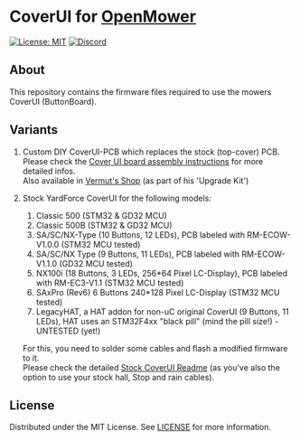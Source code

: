 # CoverUI for [OpenMower](https://github.com/ClemensElflein/OpenMower)

[![License: MIT](https://img.shields.io/badge/License-MIT-yellow.svg)](https://opensource.org/licenses/MIT) [![Discord](https://badgen.net/badge/icon/discord?icon=discord&label)](https://discord.gg/jE7QNaSxW7)

## About

This repository contains the firmware files required to use the mowers CoverUI (ButtonBoard).

## Variants

1. Custom DIY CoverUI-PCB which replaces the stock (top-cover) PCB.<br>
 Please check the [Cover UI board assembly instructions](<https://openmower.de/docs/cover-ui-assembly/>) for more detailed infos.<br>
 Also available in [Vermut's Shop](https://shop.devops.care/openmower/29-openmower-012x-assembled-board.html) (as part of his 'Upgrade Kit')
1. Stock YardForce CoverUI for the following models:
   1. Classic 500 (STM32 & GD32 MCU)
   2. Classic 500B (STM32 & GD32 MCU)
   3. SA/SC/NX-Type (10 Buttons, 12 LEDs), PCB labeled with RM-ECOW-V1.0.0 (STM32 MCU tested)
   4. SA/SC/NX Type (9 Buttons, 11 LEDs), PCB labeled with RM-ECOW-V1.1.0 (GD32 MCU tested)
   5. NX100i (18 Buttons, 3 LEDs, 256*64 Pixel LC-Display), PCB labeled with RM-EC3-V1.1 (STM32 MCU tested)
   6. SAxPro (Rev6) 6 Buttons 240*128 Pixel LC-Display (STM32 MCU tested)
   7. LegacyHAT, a HAT addon for non-uC original CoverUI (9 Buttons, 11 LEDs), HAT uses an STM32F4xx "black pill" (mind the pill size!) - UNTESTED (yet!)
   
    For this, you need to solder some cables and flash a modified firmware to it.<br>
    Please check the detailed [Stock CoverUI Readme](Firmware/CoverUI/YardForce/README.md) (as you've also the option to use your stock hall, Stop and rain cables).

## License

Distributed under the MIT License. See [LICENSE](LICENSE) for more information.
